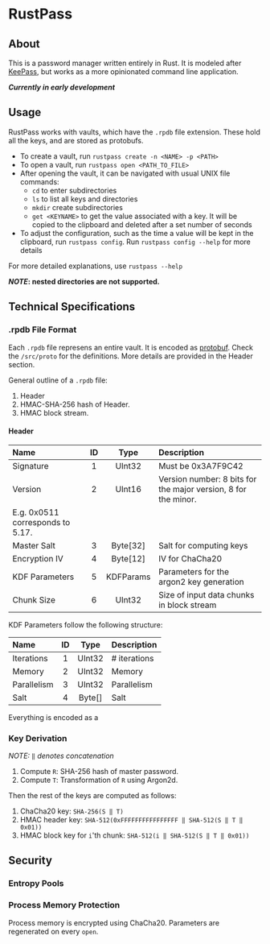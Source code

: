 # RustPass

## About

This is a password manager written entirely in Rust. It is modeled after [KeePass](https://keepass.info), but works as a more opinionated command line application.  

***Currently in early development***

## Usage

RustPass works with vaults, which have the `.rpdb` file extension. These hold all the keys, and are stored as protobufs.

- To create a vault, run `rustpass create -n <NAME> -p <PATH>`
- To open a vault, run `rustpass open <PATH_TO_FILE>`
- After opening the vault, it can be navigated with usual UNIX file commands:
    - `cd` to enter subdirectories
    - `ls` to list all keys and directories
    - `mkdir` create subdirectories
    - `get <KEYNAME>` to get the value associated with a key. It will be copied to the clipboard and deleted after a set number of seconds
- To adjust the configuration, such as the time a value will be kept in the clipboard, run `rustpass config`. Run `rustpass config --help` for more details

For more detailed explanations, use `rustpass --help`

***NOTE*: nested directories are not supported.**

## Technical Specifications

### .rpdb File Format

Each `.rpdb` file represens an entire vault. It is encoded as [protobuf](https://protobuf.dev).
Check the `/src/proto` for the definitions. More details are provided in the Header section. 

General outline of a `.rpdb` file:

1. Header
1. HMAC-SHA-256 hash of Header. 
1. HMAC block stream.

#### Header

| Name | ID | Type | Description|
|:-----|:---:|:-----:|:-----------|
| Signature | 1 | UInt32 | Must be 0x3A7F9C42 |
| Version | 2 | UInt16 | Version number: 8 bits for the major version, 8 for the minor. <br> 
E.g. 0x0511 corresponds to 5.17. |
| Master Salt | 3 | Byte[32] | Salt for computing keys |
| Encryption IV | 4 | Byte[12] | IV for ChaCha20 |
| KDF Parameters | 5 | KDFParams | Parameters for the argon2 key generation | 
| Chunk Size | 6 | UInt32 | Size of input data chunks in block stream |

KDF Parameters follow the following structure:

| Name | ID | Type | Description|
|:-----|:---:|:-----:|:-----------|
| Iterations | 1 | UInt32 | # iterations |
| Memory | 2 | UInt32 | Memory |
| Parallelism | 3 | UInt32 | Parallelism |
| Salt | 4 | Byte[] | Salt |

Everything is encoded as a 

### Key Derivation

*NOTE: `‖` denotes concatenation*

1. Compute `R`: SHA-256 hash of master password.
1. Compute `T`: Transformation of `R` using Argon2d.

Then the rest of the keys are computed as follows:
1. ChaCha20 key: `SHA-256(S ‖ T)`
1. HMAC header key: `SHA-512(0xFFFFFFFFFFFFFFFF ‖ SHA-512(S ‖ T ‖ 0x01))`
1. HMAC block key for `i`'th chunk: `SHA-512(i ‖ SHA-512(S ‖ T ‖ 0x01))`

## Security

### Entropy Pools

### Process Memory Protection

Process memory is encrypted using ChaCha20. Parameters are regenerated on every `open`.
